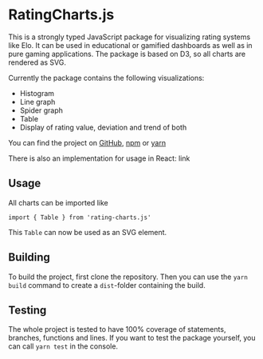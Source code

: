 # RatingCharts.js

This is a strongly typed JavaScript package for visualizing rating systems like Elo.
It can be used in educational or gamified dashboards as well as in pure gaming applications.
The package is based on D3, so all charts are rendered as SVG.

Currently the package contains the following visualizations:

- Histogram
- Line graph
- Spider graph
- Table
- Display of rating value, deviation and trend of both

You can find the project on [GitHub](https://github.com/juli-txt/RatingCharts.js),
[npm](https://www.npmjs.com/package/rating-charts.js?activeTab=readme) or [yarn](https://yarnpkg.com/package?q=RatingCharts.&name=rating-charts.js)

There is also an implementation for usage in React: link

## Usage

All charts can be imported like

```
import { Table } from 'rating-charts.js'
```

This `Table` can now be used as an SVG element.

## Building

To build the project, first clone the repository.
Then you can use the `yarn build` command to create a `dist`-folder containing the build.

## Testing

The whole project is tested to have 100% coverage of statements, branches, functions and lines.
If you want to test the package yourself, you can call `yarn test` in the console.
